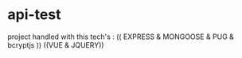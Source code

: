# api-test

project handled with this tech's : (( EXPRESS & MONGOOSE & PUG & bcryptjs )) ((VUE & JQUERY))


